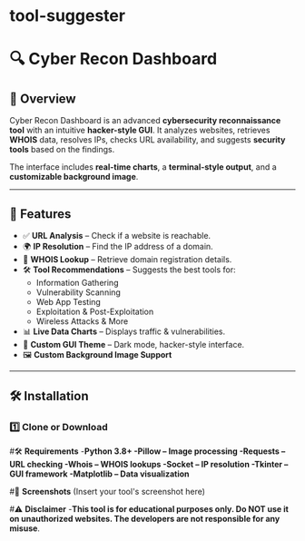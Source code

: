# tool-suggester
# 🔍 Cyber Recon Dashboard

## 🚀 Overview
Cyber Recon Dashboard is an advanced **cybersecurity reconnaissance tool** with an intuitive **hacker-style GUI**. It analyzes websites, retrieves **WHOIS** data, resolves IPs, checks URL availability, and suggests **security tools** based on the findings.

The interface includes **real-time charts**, a **terminal-style output**, and a **customizable background image**.

---

## 🎯 **Features**
- ✅ **URL Analysis** – Check if a website is reachable.
- 🌍 **IP Resolution** – Find the IP address of a domain.
- 🔎 **WHOIS Lookup** – Retrieve domain registration details.
- 🛠 **Tool Recommendations** – Suggests the best tools for:
  - Information Gathering
  - Vulnerability Scanning
  - Web App Testing
  - Exploitation & Post-Exploitation
  - Wireless Attacks & More
- 📊 **Live Data Charts** – Displays traffic & vulnerabilities.
- 🎨 **Custom GUI Theme** – Dark mode, hacker-style interface.
- 🖼 **Custom Background Image Support**

---

## 🛠 **Installation**
### 1️⃣ **Clone or Download**

#🛠 **Requirements**
-**Python 3.8+
-Pillow – Image processing
-Requests – URL checking
-Whois – WHOIS lookups
-Socket – IP resolution
-Tkinter – GUI framework
-Matplotlib – Data visualization**

#📸 **Screenshots**
(Insert your tool's screenshot here)

#⚠ **Disclaimer**
-**This tool is for educational purposes only. Do NOT use it on unauthorized websites. The developers are not responsible for any misuse**.

